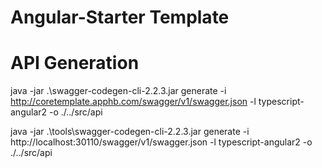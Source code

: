 
# Angular-Starter Template

# API Generation
java -jar .\swagger-codegen-cli-2.2.3.jar generate -i http://coretemplate.apphb.com/swagger/v1/swagger.json -l typescript-angular2 -o ./../src/api

java -jar .\tools\swagger-codegen-cli-2.2.3.jar generate -i http://localhost:30110/swagger/v1/swagger.json -l typescript-angular2 -o ./../src/api
